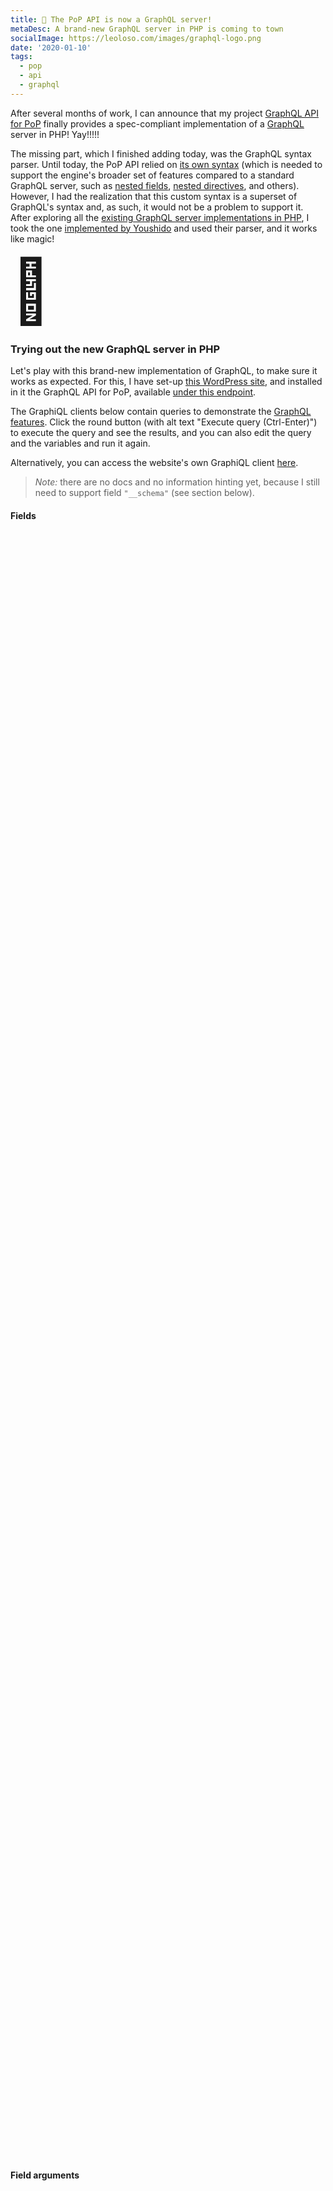```yaml
---
title: 🥳 The PoP API is now a GraphQL server!
metaDesc: A brand-new GraphQL server in PHP is coming to town
socialImage: https://leoloso.com/images/graphql-logo.png
date: '2020-01-10'
tags:
  - pop
  - api
  - graphql
---
```


After several months of work, I can announce that my project [GraphQL API for PoP](https://github.com/getpop/api-graphql/) finally provides a spec-compliant implementation of a [GraphQL](https://graphql.org) server in PHP! Yay!!!!!

The missing part, which I finished adding today, was the GraphQL syntax parser. Until today, the PoP API relied on [its own syntax](https://github.com/getpop/field-query) (which is needed to support the engine's broader set of features compared to a standard GraphQL server, such as [nested fields](https://github.com/getpop/api-graphql#nested-fields), [nested directives](https://github.com/getpop/api-graphql#nested-directives), and others). However, I had the realization that this custom syntax is a superset of GraphQL's syntax and, as such, it would not be a problem to support it. After exploring all the [existing GraphQL server implementations in PHP](https://devhub.io/repos/chentsulin-awesome-graphql#lib-php), I took the one [implemented by Youshido](https://github.com/youshido-php/GraphQL) and used their parser, and it works like magic!

<div style="font-size: 100px">
🥳
</div>

### Trying out the new GraphQL server in PHP

Let's play with this brand-new implementation of GraphQL, to make sure it works as expected. For this, I have set-up [this WordPress site](https://newapi.getpop.org), and installed in it the GraphQL API for PoP, available [under this endpoint](https://newapi.getpop.org/api/graphql/). 

The GraphiQL clients below contain queries to demonstrate the [GraphQL features](https://graphql.org/learn/queries/). Click the round button (with alt text "Execute query (Ctrl-Enter)") to execute the query and see the results, and you can also edit the query and the variables and run it again.

Alternatively, you can access the website's own GraphiQL client [here](https://newapi.getpop.org/graphiql/). 

> *Note:* there are no docs and no information hinting yet, because I still need to support field `"__schema"` (see section below).

<link href="https://unpkg.com/graphiql/graphiql.min.css" rel="stylesheet" />

#### Fields

<div id="graphiql-nested-field" style="height: 65vh; padding-top: 0; margin-top: 1rem;" class="video-player"></div>

#### Field arguments

<div id="graphiql-field-arguments" style="height: 75vh; padding-top: 0; margin-top: 1rem;" class="video-player"></div>

#### Aliases

<div id="graphiql-aliases" style="height: 75vh; padding-top: 0; margin-top: 1rem;" class="video-player"></div>

#### Fragments

<div id="graphiql-fragments" style="height: 75vh; padding-top: 0; margin-top: 1rem;" class="video-player"></div>

#### Operation name

<div id="graphiql-operation-name" style="height: 40vh; padding-top: 0; margin-top: 1rem;" class="video-player"></div>

#### Variables

<div id="graphiql-variables" style="height: 75vh; padding-top: 0; margin-top: 1rem;" class="video-player"></div>

#### Variables inside fragments

<div id="graphiql-variables-inside-fragments" style="height: 80vh; padding-top: 0; margin-top: 1rem;" class="video-player"></div>

#### Default variables

<div id="graphiql-default-variables" style="height: 75vh; padding-top: 0; margin-top: 1rem;" class="video-player"></div>

#### Directives

<div id="graphiql-directives" style="height: 75vh; padding-top: 0; margin-top: 1rem;" class="video-player"></div>

#### Fragments with directives

<div id="graphiql-fragments-with-directives" style="height: 80vh; padding-top: 0; margin-top: 1rem;" class="video-player"></div>

#### Inline fragments

<div id="graphiql-inline-fragments" style="height: 75vh; padding-top: 0; margin-top: 1rem;" class="video-player"></div>

<script
  crossorigin
  src="https://unpkg.com/react/umd/react.production.min.js"
></script>
<script
  crossorigin
  src="https://unpkg.com/react-dom/umd/react-dom.production.min.js"
></script>
<script
  crossorigin
  src="https://unpkg.com/graphiql/graphiql.min.js"
></script>

<script>
  const apiURL = 'https://newapi.getpop.org/api/graphql/';
  const responseText = "Click the \"Execute Query\" button";
  const graphQLFetcher = graphQLParams =>
    fetch(apiURL, {
      method: 'post',
      headers: { 'Content-Type': 'application/json' },
      body: JSON.stringify(graphQLParams),
    })
      .then(response => response.json())
      .catch(() => response.text());

  ReactDOM.render(
    React.createElement(
      GraphiQL, 
      { 
        fetcher: graphQLFetcher,
        schema: null,
        defaultVariableEditorOpen: false,
        response: responseText,
        query: "query {\n  posts {\n    id\n    url\n    title\n    excerpt\n    date\n    tags {\n      name\n    }\n    comments {\n      content\n      author {\n        id\n        name\n      }\n    }\n  }\n}"
      }
    ),
    document.getElementById('graphiql-nested-field'),
  );

  ReactDOM.render(
    React.createElement(
      GraphiQL, 
      { 
        fetcher: graphQLFetcher,
        schema: null,
        defaultVariableEditorOpen: false,
        response: responseText,
        query: "query {\n  posts(limit:2) {\n    id\n    title\n    author {\n      id\n      name\n      posts(limit:3) {\n        id\n        url\n        title\n        date(format:\"d/m/Y\")\n        tags {\n          name\n        }\n        featuredimage {\n          id\n          src\n        }\n      }\n    }\n  }\n}"
      }
    ),
    document.getElementById('graphiql-field-arguments'),
  );

  ReactDOM.render(
    React.createElement(
      GraphiQL, 
      { 
        fetcher: graphQLFetcher,
        schema: null,
        defaultVariableEditorOpen: false,
        response: responseText,
        query: "query {\n  rootPosts: posts(limit:2) {\n    id\n    title\n    author {\n      id\n      name\n      nestedPosts: posts(limit:3) {\n        id\n        url\n        title\n        date\n        formattedDate: date(format:\"d/m/Y\")\n        tags {\n          name\n        }\n        featuredimage {\n          id\n          src\n        }\n      }\n    }\n  }\n}"
      }
    ),
    document.getElementById('graphiql-aliases'),
  );

  ReactDOM.render(
    React.createElement(
      GraphiQL, 
      { 
        fetcher: graphQLFetcher,
        schema: null,
        defaultVariableEditorOpen: false,
        response: responseText,
        query: "query {\n  rootPosts: posts(limit:2) {\n    ...postProperties\n    author {\n      id\n      name\n      nestedPosts: posts(limit:3) {\n        url\n        ...postProperties\n        formattedDate: date(format:\"d/m/Y\")\n      }\n    }\n  }\n}\nfragment postProperties on Post {\n  id\n  title\n  tags {\n    name\n  }\n}"
      }
    ),
    document.getElementById('graphiql-fragments'),
  );

  ReactDOM.render(
    React.createElement(
      GraphiQL, 
      { 
        fetcher: graphQLFetcher,
        schema: null,
        defaultVariableEditorOpen: false,
        response: responseText,
        query: "query GetPosts {\n  rootPosts: posts(limit:2) {\n    id\n    title\n    author {\n      id\n      name\n    }\n  }\n}"
      }
    ),
    document.getElementById('graphiql-operation-name'),
  );

  ReactDOM.render(
    React.createElement(
      GraphiQL, 
      { 
        fetcher: graphQLFetcher,
        schema: null,
        defaultVariableEditorOpen: false,
        response: responseText,
        defaultVariableEditorOpen: true,
        variables: "{\n  \"rootLimit\": 3,\n  \"nestedLimit\": 2,\n  \"dateFormat\": \"d/m/Y\"\n}",
        query: "query GetPosts($rootLimit: Int, $nestedLimit: Int, $dateFormat: String) {\n  rootPosts: posts(limit:$rootLimit) {\n    id\n    title\n    author {\n      id\n      name\n      nestedPosts: posts(limit:$nestedLimit) {\n        id\n        url\n        title\n        date\n        formattedDate: date(format:$dateFormat)\n      }\n    }\n  }\n}"
      }
    ),
    document.getElementById('graphiql-variables'),
  );

  ReactDOM.render(
    React.createElement(
      GraphiQL, 
      { 
        fetcher: graphQLFetcher,
        schema: null,
        defaultVariableEditorOpen: false,
        response: responseText,
        defaultVariableEditorOpen: true,
        variables: "{\n  \"tagsLimit\": 3\n}",
        query: "query GetPosts($tagsLimit: Int) {\n  rootPosts: posts(limit:2) {\n    ...postProperties\n    author {\n      id\n      name\n      nestedPosts: posts(limit:3) {\n        url\n        ...postProperties\n      }\n    }\n  }\n}\nfragment postProperties on Post {\n  id\n  title\n  tags(limit:$tagsLimit) {\n    name\n  }\n}"
      }
    ),
    document.getElementById('graphiql-variables-inside-fragments'),
  );

  ReactDOM.render(
    React.createElement(
      GraphiQL, 
      { 
        fetcher: graphQLFetcher,
        schema: null,
        defaultVariableEditorOpen: false,
        response: responseText,
        defaultVariableEditorOpen: true,
        query: "query GetPosts($rootLimit: Int = 3, $nestedLimit: Int = 2, $dateFormat: String = \"d/m/Y\") {\n  rootPosts: posts(limit:$rootLimit) {\n    id\n    title\n    author {\n      id\n      name\n      nestedPosts: posts(limit:$nestedLimit) {\n        id\n        url\n        title\n        date\n        formattedDate: date(format:$dateFormat)\n      }\n    }\n  }\n}"
      }
    ),
    document.getElementById('graphiql-default-variables'),
  );

  ReactDOM.render(
    React.createElement(
      GraphiQL, 
      { 
        fetcher: graphQLFetcher,
        schema: null,
        defaultVariableEditorOpen: false,
        response: responseText,
        defaultVariableEditorOpen: true,
        variables: "{\n  \"includeAuthor\": true\n}",
        query: "query GetPosts($includeAuthor: Boolean!, $rootLimit: Int = 3, $nestedLimit: Int = 2) {\n  rootPosts: posts(limit:$rootLimit) {\n    id\n    title\n    author @include(if: $includeAuthor) {\n      id\n      name\n      nestedPosts: posts(limit:$nestedLimit) {\n        id\n        url\n        title\n        date\n      }\n    }\n  }\n}"
      }
    ),
    document.getElementById('graphiql-directives'),
  );

  ReactDOM.render(
    React.createElement(
      GraphiQL, 
      { 
        fetcher: graphQLFetcher,
        schema: null,
        defaultVariableEditorOpen: false,
        response: responseText,
        defaultVariableEditorOpen: true,
        variables: "{\n  \"includeAuthor\": true\n}",
        query: "query GetPosts($includeAuthor: Boolean!, $rootLimit: Int = 3, $nestedLimit: Int = 2) {\n  rootPosts: posts(limit:$rootLimit) {\n    id\n    title\n    ...postProperties\n  }\n}\nfragment postProperties on Post {\n  author @include(if: $includeAuthor) {\n    id\n    name\n    nestedPosts: posts(limit:$nestedLimit) {\n      id\n      url\n      title\n      date\n    }\n  }\n}"
      }
    ),
    document.getElementById('graphiql-fragments-with-directives'),
  );

  ReactDOM.render(
    React.createElement(
      GraphiQL, 
      { 
        fetcher: graphQLFetcher,
        schema: null,
        defaultVariableEditorOpen: false,
        response: responseText,
        query: "query GetPosts($rootLimit: Int = 3, $nestedLimit: Int = 2) {\n  rootPosts: posts(limit:$rootLimit) {\n    id\n    title\n    author {\n      id\n      name\n      content(limit:$nestedLimit) {\n        __typename\n        title\n        ... on Post {\n          excerpt\n          tags {\n            name\n          }\n        }\n        ... on Media {\n          url\n        }\n      }\n    }\n  }\n}"
      }
    ),
    document.getElementById('graphiql-inline-fragments'),
  );
</script>

### Adding 100% compliance to the GraphQL spec

100% compliance of the [GraphQL spec](https://graphql.github.io/graphql-spec/draft/) is almost there. The remaining items to implement are: 

1. Satisfying the `"__schema"` field
2. Adding support for mutations

I'm already working on the first item, I expect it to be finished in a few days. Concerning the second item, I have already started work on it, depending on my time availability I may be able to finish it in a couple of months. 

### Support for REST too

Bonus feature: From a unique source code, the API also supports REST! Check out these example links:

- [List of posts](https://newapi.getpop.org/posts/api/rest/)
- [Single post](https://newapi.getpop.org/posts/cope-with-wordpress-post-demo-containing-plenty-of-blocks/api/rest/)

### Are you using WordPress? Do you need a good API? Try this one out!

Currently, WordPress users have two API alternatives:

1. REST, through the WP REST API which is already included in core
2. GraphQL, through [WPGraphQL](https://www.wpgraphql.com/)

Now, I want to add a third alternative:

3. Both GraphQL and REST, through [GraphQL API for PoP](https://github.com/getpop/api-graphql)

Please check it out, it will make your life easier. I promise. And let me know how it goes.

